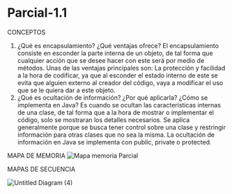 # Parcial-1.1

CONCEPTOS
1.	¿Qué es encapsulamiento? ¿Qué ventajas ofrece?
El encapsulamiento consiste en esconder la parte interna de un objeto, de tal forma que cualquier acción que se desee hacer con este será por medio de métodos. Unas de las ventajas principales son: La protección y facilidad a la hora de codificar, ya que al esconder el estado interno de este se evita que alguien externo al creador del código, vaya a modificar el uso que se le quiera dar a este objeto.
2.	¿Qué es ocultación de información? ¿Por qué aplicarla? ¿Cómo se implementa en Java?
Es cuando se ocultan las características internas de una clase, de tal forma que a la hora de mostrar o implementar el código, solo se mostraran los detalles necesarios. Se aplica generalmente porque se busca tener control sobre una clase y restringir información para otras clases que no sea la misma. La ocultación de información en Java se implementa con public, private o protected. 

MAPA DE MEMORIA 
![Mapa memoria Parcial ](https://user-images.githubusercontent.com/78512829/110180290-86539f80-7dd7-11eb-90b4-be524f0a5dbd.jpg)

MAPAS DE SECUENCIA

![Untitled Diagram (4)](https://user-images.githubusercontent.com/78512829/110185557-ab004500-7de0-11eb-9df4-21ba3ee4feab.png)



              
            
              
